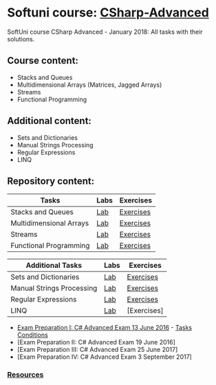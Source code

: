 # Softuni course: [CSharp-Advanced](https://softuni.bg/trainings/1841/csharp-advanced-january-2017)
SoftUni course CSharp Advanced - January 2018: All tasks with their solutions.

## Course content:
- Stacks and Queues
- Multidimensional Arrays (Matrices, Jagged Arrays)
- Streams
- Functional Programming

## Additional content:
- Sets and Dictionaries
- Manual Strings Processing
- Regular Expressions
- LINQ

## Repository content:
Tasks							| Labs																																| Exercises																																	
--------------------------------|-----------------------------------------------------------------------------------------------------------------------------------|----------------
Stacks and Queues				| [Lab](https://github.com/dobroslav-atanasov/CSharp-Advanced/tree/master/01.%20StacksAndQueues-Lab)								| [Exercises](https://github.com/dobroslav-atanasov/CSharp-Advanced/tree/master/02.%20StacksAndQueues-Exercises)
Multidimensional Arrays			| [Lab](https://github.com/dobroslav-atanasov/CSharp-Advanced/tree/master/03.%20MultidimensionalArrays-Lab)						 	| [Exercises](https://github.com/dobroslav-atanasov/CSharp-Advanced/tree/master/04.%20MultidimensionalArrays-Exercises)
Streams  						| [Lab](https://github.com/dobroslav-atanasov/CSharp-Advanced/tree/master/05.%20FilesAndStreams-Lab)								| [Exercises](https://github.com/dobroslav-atanasov/CSharp-Advanced/tree/master/06.%20FilesAndStreams-Exercises)
Functional Programming			| [Lab](https://github.com/dobroslav-atanasov/CSharp-Advanced/tree/master/07.%20FunctionalProgramming-Lab)							| [Exercises](https://github.com/dobroslav-atanasov/CSharp-Advanced/tree/master/08.%20FunctionalProgramming-Exercises)

Additional Tasks				| Labs																																| Exercises																																	
--------------------------------|-----------------------------------------------------------------------------------------------------------------------------------|----------------
Sets and Dictionaries			| [Lab](https://github.com/dobroslav-atanasov/CSharp-Advanced/tree/master/09.%20SetsAndDictionaries-Lab)							| [Exercises](https://github.com/dobroslav-atanasov/CSharp-Advanced/tree/master/10.%20SetsAndDictionaries-Exercises)
Manual Strings Processing		| [Lab](https://github.com/dobroslav-atanasov/CSharp-Advanced/tree/master/11.%20ManualStringsProcessing-Lab)						| [Exercises](https://github.com/dobroslav-atanasov/CSharp-Advanced/tree/master/12.%20ManualStringsProcessing-Exercises)
Regular Expressions				| [Lab](https://github.com/dobroslav-atanasov/CSharp-Advanced/tree/master/13.%20RegularExpressions-Lab)								| [Exercises](https://github.com/dobroslav-atanasov/CSharp-Advanced/tree/master/14.%20RegularExpressions-Exercises)
LINQ 							| [Lab](https://github.com/dobroslav-atanasov/CSharp-Advanced/tree/master/15.%20LINQ-Lab)											| [Exercises]

- [Exam Preparation I: C# Advanced Exam 13 June 2016]() - [Tasks Conditions](https://github.com/dobroslav-atanasov/CSharp-Advanced/tree/master/Resources/Exam%20Preparation%20III%20-%20Exam%2025.06.2017)
- [Exam Preparation II: C# Advanced Exam 19 June 2016]
- [Exam Preparation III: C# Advanced Exam 25 June 2017]
- [Exam Preparation IV: C# Advanced Exam 3 September 2017]

### [Resources](https://github.com/dobroslav-atanasov/CSharp-Advanced/tree/master/Resources)	